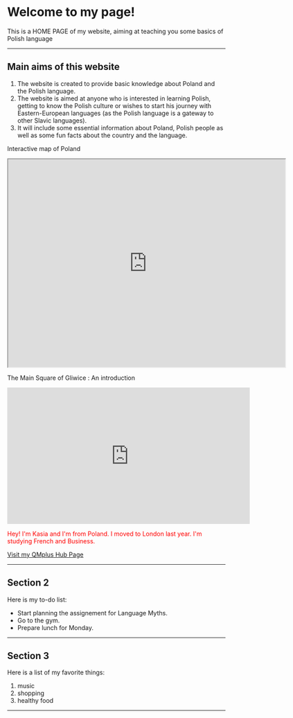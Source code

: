 <h1>Welcome to my page!</h1>
<p>This is a HOME PAGE of my website, aiming at teaching you some basics of Polish language </p> 
<hr>

<h2>Main aims of this website</h2>
<ol>
 <li>The website is created to provide basic knowledge about Poland and the Polish language.</li>
 <li>The website is aimed at anyone who is interested in learning Polish, getting to know the Polish culture or wishes to start his journey with Eastern-European languages (as the Polish language is a gateway to other Slavic languages).</li>
 <li>It will include some essential information about Poland, Polish people as well as some fun facts about the country and the language.</li>
 </ol>
 
 <p> Interactive map of Poland </p>
<iframe src="https://www.google.com/maps/d/embed?mid=1QqM4vRSfXLjLlPI-n32GZjGqzgyhiWu7" width="640" height="480"></iframe>
<p> The Main Square of Gliwice : An introduction </p>
<iframe width="560" height="315" src="https://www.youtube.com/embed/g1ko5TuN_ks" frameborder="0" allow="accelerometer; autoplay; encrypted-media; gyroscope; picture-in-picture" allowfullscreen></iframe>

<p style="color:red;">Hey! I'm Kasia and I'm from Poland. I moved to London last year. I'm studying French and Business.</p>
<a href="https://hub.qmplus.qmul.ac.uk/view/view.php?profile=katarzyna-agnieszka-lakomska&page=sml209-computers-and-languages-2018-katarzyna"> Visit my QMplus Hub Page</a>
<hr>
<h2>Section 2</h2>
<p>Here is my to-do list:</p>
<ul>
<li>Start planning the assignement for Language Myths.</li>
<li>Go to the gym.</li>
<li>Prepare lunch for Monday.</li>
</ul>
<hr>
<h2>Section 3</h2>
<p>Here is a list of my favorite things:</p>
<ol>
 <li>music</li>
 <li>shopping</li>
 <li>healthy food</li>
 </ol>
 <hr>


